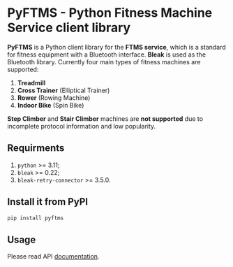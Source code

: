 # PyFTMS - Python Fitness Machine Service client library

**PyFTMS** is a Python client library for the **FTMS service**, which is a standard for fitness equipment with a Bluetooth interface. **Bleak** is used as the Bluetooth library. Currently four main types of fitness machines are supported:
 1. **Treadmill**
 2. **Cross Trainer** (Elliptical Trainer)
 3. **Rower** (Rowing Machine)
 4. **Indoor Bike** (Spin Bike)

**Step Climber** and **Stair Climber** machines are **not supported** due to incomplete protocol information and low popularity.

## Requirments

1. `python` >= 3.11;
2. `bleak` >= 0.22;
3. `bleak-retry-connector` >= 3.5.0.

## Install it from PyPI

```bash
pip install pyftms
```

## Usage

Please read API [documentation](https://dudanov.github.io/pyftms/pyftms.html).
